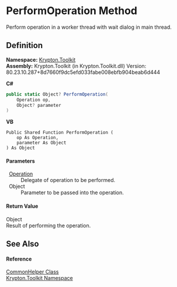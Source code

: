 # PerformOperation Method


Perform operation in a worker thread with wait dialog in main thread.



## Definition
**Namespace:** <a href="79d2eac2-21f4-54ff-7552-b20c33c30600.md">Krypton.Toolkit</a>  
**Assembly:** Krypton.Toolkit (in Krypton.Toolkit.dll) Version: 80.23.10.287+8d7660f9dc5efd033fabe008ebfb904beab6d444

**C#**
``` C#
public static Object? PerformOperation(
	Operation op,
	Object? parameter
)
```
**VB**
``` VB
Public Shared Function PerformOperation ( 
	op As Operation,
	parameter As Object
) As Object
```



#### Parameters
<dl><dt>  <a href="be6e1261-5d94-d2ad-39f5-a630e5e13165.md">Operation</a></dt><dd>Delegate of operation to be performed.</dd><dt>  Object</dt><dd>Parameter to be passed into the operation.</dd></dl>

#### Return Value
Object  
Result of performing the operation.

## See Also


#### Reference
<a href="13744a42-834d-93cd-437f-a5a616717068.md">CommonHelper Class</a>  
<a href="79d2eac2-21f4-54ff-7552-b20c33c30600.md">Krypton.Toolkit Namespace</a>  

